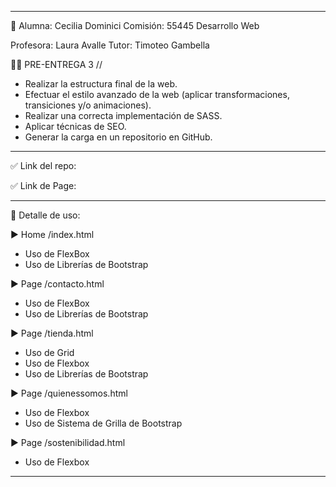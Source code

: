 
--------------------------------------------------

👩 Alumna: Cecilia Dominici 
Comisión: 55445
Desarrollo Web

Profesora: Laura Avalle
Tutor: Timoteo Gambella

👩‍💻 PRE-ENTREGA 3 //
+ Realizar la estructura final de la web.
+ Efectuar el estilo avanzado de la web (aplicar transformaciones, transiciones y/o animaciones).
+ Realizar una correcta implementación de SASS.
+ Aplicar técnicas de SEO.
+ Generar la carga en un repositorio en GitHub.

---------------------------------------------------

✅ Link del repo:  


✅ Link de Page:


---------------------------------------------------

🔎 Detalle de uso:

▶ Home /index.html
- Uso de FlexBox
- Uso de Librerías de Bootstrap

▶ Page /contacto.html
- Uso de FlexBox
- Uso de Librerías de Bootstrap

▶ Page /tienda.html
- Uso de Grid
- Uso de Flexbox
- Uso de Librerías de Bootstrap

▶ Page /quienessomos.html
- Uso de Flexbox
- Uso de Sistema de Grilla de Bootstrap

▶ Page /sostenibilidad.html
- Uso de Flexbox

---------------------------------------------------
